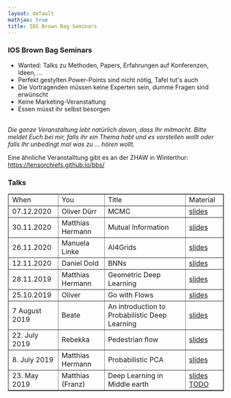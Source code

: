 ```yaml
---
layout: default
mathjax: true
title: IOS Brown Bag Seminars
---
```

<h3>IOS Brown Bag Seminars</h3>

<ul>
	<li/>Wanted: Talks zu Methoden, Papers, Erfahrungen auf Konferenzen, Ideen, ... 
	<li/>Perfekt gestylten Power-Points sind nicht nötig, Tafel tut's auch
	<li/>Die Vortragenden müssen keine Experten sein, dumme Fragen sind erwünscht
	<li/>Keine Marketing-Veranstaltung 
	<li/>Essen müsst ihr selbst besorgen
</ul>
<br>
<em> 
Die ganze Veranstaltung lebt natürlich davon, dass Ihr mitmacht. Bitte meldet Euch bei mir, falls ihr ein Thema habt und es vorstellen wollt oder falls Ihr unbedingt mal was zu ... hören wollt.
</em>

Eine ähnliche Veranstalltung gibt es an der ZHAW in Winterthur: https://tensorchiefs.github.io/bbs/

<h3>Talks</h3>
<table border="1">
<tr>
  <td> When </td>
  <td> You    </td>
  <td> Title  </td>
  <td> Material </td>
</tr>
	
<tr>
  <td> 07.12.2020 </td>
  <td> Oliver Dürr   </td>
  <td> MCMC </td>
   <td>
    <a href="files/bbs_mcmc.pdf">slides</a>
  </td>
</tr>

<tr>
  <td> 30.11.2020 </td>
  <td> Matthias Hermann   </td>
  <td> Mutual Information </td>
   <td>
    <a href="files/Brownbag%20on%20Mutual%20Information%20Short.pdf">slides</a>
  </td>
</tr>


<tr>
  <td> 26.11.2020 </td>
  <td> Manuela Linke   </td>
  <td> AI4Grids </td>
   <td>
    <a href="files/26112020_AI4Grids_Brownbag.pdf">slides</a>
  </td>
</tr>

<tr>
  <td> 12.11.2020 </td>
  <td> Daniel Dold </td>
  <td> BNNs </td>
   <td>
    <a href="files/IOS-brown-bag-bayesian-neural-networks.pdf">slides</a>
  </td>
</tr>
	
<tr>
  <td> 28.11.2019 </td>
  <td> Matthias Hermann   </td>
  <td> Geometric Deep Learning </td>
   <td>
    <a href="files/IOS-brown-bag-Geometric-Deep-Learning.pdf">slides</a>
  </td>
</tr>


<tr>
  <td> 25.10.2019 </td>
  <td> Oliver   </td>
  <td> Go with Flows </td>
   <td>
    <a href="files/flows_bbs_as_hold_kn.pdf">slides</a>
  </td>
</tr>

<tr>
  <td> 7 August 2019 </td>
  <td> Beate </td>
  <td> An introduction to Probabilistic Deep Learning </td>
  <td>
    <a href="files/intro-probabilistic-DL.pdf">slides</a>
  </td>
  
</tr>
<!---------------->

<tr>
  <td> 22. July 2019</td>
  <td> Rebekka </td>
  <td> Pedestrian flow </td>
  <td>
    <a href="files/BrownBagpFlow.pdf">slides</a>
  </td>
</tr>

<tr>
  <td> 8. July 2019</td>
  <td> Matthias Hermann </td>
  <td> Probabilistic PCA </td>
  <td>
    <a href="files/Brown-Bag-Seminar-2019-Unsupervised-Machine-Learning-Optical-Surface-Inspection.pdf">slides </a>
  </td>
</tr>

<tr>
  <td> 23. May 2019</td>
  <td> Matthias (Franz) </td>
  <td> Deep Learning in Middle earth </td>
  <td>
    <a href="">slides TODO</a>
  </td>
</tr>
</table>
